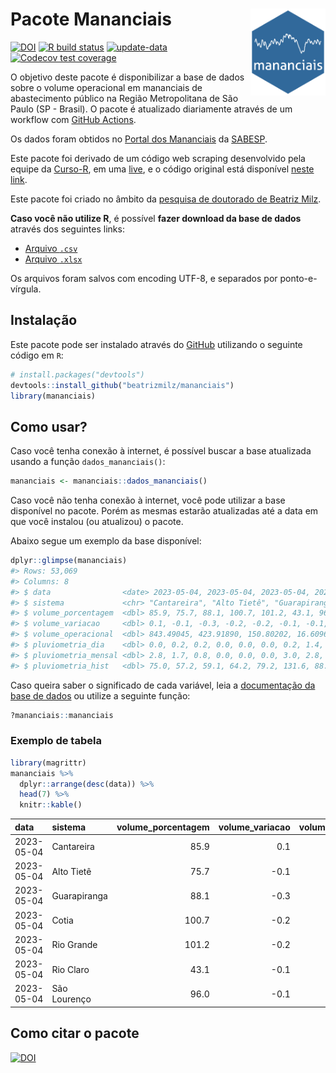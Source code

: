 
<!-- README.md is generated from README.Rmd. Please edit that file -->

# Pacote Mananciais <img src="man/figures/hexlogo.png" align="right" width = "120px"/>

<!-- badges: start -->

[![DOI](https://zenodo.org/badge/DOI/10.5281/zenodo.4733056.svg)](https://doi.org/10.5281/zenodo.4733056)
[![R build
status](https://github.com/beatrizmilz/mananciais/workflows/R-CMD-check/badge.svg)](https://github.com/beatrizmilz/mananciais/actions)
[![update-data](https://github.com/beatrizmilz/mananciais/actions/workflows/2-update_data.yaml/badge.svg)](https://github.com/beatrizmilz/mananciais/actions/workflows/2-update_data.yaml)
[![Codecov test
coverage](https://codecov.io/gh/beatrizmilz/mananciais/branch/master/graph/badge.svg)](https://codecov.io/gh/beatrizmilz/mananciais?branch=master)
<!-- badges: end -->

O objetivo deste pacote é disponibilizar a base de dados sobre o volume
operacional em mananciais de abastecimento público na Região
Metropolitana de São Paulo (SP - Brasil). O pacote é atualizado
diariamente através de um workflow com [GitHub
Actions](https://github.com/beatrizmilz/mananciais/actions).

Os dados foram obtidos no [Portal dos
Mananciais](http://mananciais.sabesp.com.br/Situacao) da
[SABESP](http://site.sabesp.com.br/site/Default.aspx).

Este pacote foi derivado de um código web scraping desenvolvido pela
equipe da [Curso-R](https://www.curso-r.com/), em uma
[live](https://youtu.be/jvZIxrMmOcQ), e o código original está
disponível [neste
link](https://github.com/curso-r/lives/blob/master/drafts/20200730_scraper_sabesp.R).

Este pacote foi criado no âmbito da [pesquisa de doutorado de Beatriz
Milz](https://beatrizmilz.github.io/tese/).

**Caso você não utilize R**, é possível **fazer download da base de
dados** através dos seguintes links:

- [Arquivo
  `.csv`](https://github.com/beatrizmilz/mananciais/raw/master/inst/extdata/mananciais.csv)
- [Arquivo
  `.xlsx`](https://github.com/beatrizmilz/mananciais/blob/master/inst/extdata/mananciais.xlsx?raw=true)

Os arquivos foram salvos com encoding UTF-8, e separados por
ponto-e-vírgula.

## Instalação

Este pacote pode ser instalado através do [GitHub](https://github.com/)
utilizando o seguinte código em `R`:

``` r
# install.packages("devtools")
devtools::install_github("beatrizmilz/mananciais")
library(mananciais)
```

## Como usar?

Caso você tenha conexão à internet, é possível buscar a base atualizada
usando a função `dados_mananciais()`:

``` r
mananciais <- mananciais::dados_mananciais() 
```

Caso você não tenha conexão à internet, você pode utilizar a base
disponível no pacote. Porém as mesmas estarão atualizadas até a data em
que você instalou (ou atualizou) o pacote.

Abaixo segue um exemplo da base disponível:

``` r
dplyr::glimpse(mananciais)
#> Rows: 53,069
#> Columns: 8
#> $ data                <date> 2023-05-04, 2023-05-04, 2023-05-04, 2023-05-04, 2…
#> $ sistema             <chr> "Cantareira", "Alto Tietê", "Guarapiranga", "Cotia…
#> $ volume_porcentagem  <dbl> 85.9, 75.7, 88.1, 100.7, 101.2, 43.1, 96.0, 85.8, …
#> $ volume_variacao     <dbl> 0.1, -0.1, -0.3, -0.2, -0.2, -0.1, -0.1, 0.0, 0.0,…
#> $ volume_operacional  <dbl> 843.49045, 423.91890, 150.80202, 16.60965, 113.522…
#> $ pluviometria_dia    <dbl> 0.0, 0.2, 0.2, 0.0, 0.0, 0.0, 0.2, 1.4, 0.1, 0.6, …
#> $ pluviometria_mensal <dbl> 2.8, 1.7, 0.8, 0.0, 0.0, 0.0, 3.0, 2.8, 1.5, 0.6, …
#> $ pluviometria_hist   <dbl> 75.0, 57.2, 59.1, 64.2, 79.2, 131.6, 88.6, 75.0, 5…
```

Caso queira saber o significado de cada variável, leia a [documentação
da base de
dados](https://beatrizmilz.github.io/mananciais/reference/mananciais.html)
ou utilize a seguinte função:

``` r
?mananciais::mananciais
```

### Exemplo de tabela

``` r
library(magrittr)
mananciais %>% 
  dplyr::arrange(desc(data)) %>% 
  head(7) %>%
  knitr::kable()
```

| data       | sistema      | volume_porcentagem | volume_variacao | volume_operacional | pluviometria_dia | pluviometria_mensal | pluviometria_hist |
|:-----------|:-------------|-------------------:|----------------:|-------------------:|-----------------:|--------------------:|------------------:|
| 2023-05-04 | Cantareira   |               85.9 |             0.1 |          843.49045 |              0.0 |                 2.8 |              75.0 |
| 2023-05-04 | Alto Tietê   |               75.7 |            -0.1 |          423.91890 |              0.2 |                 1.7 |              57.2 |
| 2023-05-04 | Guarapiranga |               88.1 |            -0.3 |          150.80202 |              0.2 |                 0.8 |              59.1 |
| 2023-05-04 | Cotia        |              100.7 |            -0.2 |           16.60965 |              0.0 |                 0.0 |              64.2 |
| 2023-05-04 | Rio Grande   |              101.2 |            -0.2 |          113.52278 |              0.0 |                 0.0 |              79.2 |
| 2023-05-04 | Rio Claro    |               43.1 |            -0.1 |            5.88695 |              0.0 |                 0.0 |             131.6 |
| 2023-05-04 | São Lourenço |               96.0 |            -0.1 |           85.22966 |              0.2 |                 3.0 |              88.6 |

## Como citar o pacote

[![DOI](https://zenodo.org/badge/DOI/10.5281/zenodo.4733056.svg)](https://doi.org/10.5281/zenodo.4733056)
